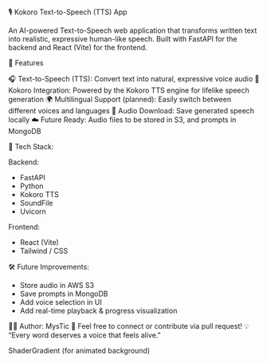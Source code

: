 🎙️ Kokoro Text-to-Speech (TTS) App

An AI-powered Text-to-Speech web application that transforms written text into realistic, expressive human-like speech.
Built with FastAPI for the backend and React (Vite) for the frontend.

🚀 Features

🎧 Text-to-Speech (TTS): Convert text into natural, expressive voice audio
🧠 Kokoro Integration: Powered by the Kokoro TTS engine for lifelike speech generation
🌍 Multilingual Support (planned): Easily switch between different voices and languages
💾 Audio Download: Save generated speech locally
☁️ Future Ready: Audio files to be stored in S3, and prompts in MongoDB


🧠 Tech Stack:

Backend:
- FastAPI
- Python
- Kokoro TTS
- SoundFile
- Uvicorn

Frontend:
- React (Vite)
- Tailwind / CSS

🛠️ Future Improvements:

 - Store audio in AWS S3
 - Save prompts in MongoDB
 - Add voice selection in UI
 - Add real-time playback & progress visualization

 👨‍💻 Author:
MysTic
📧 Feel free to connect or contribute via pull request!
💡 “Every word deserves a voice that feels alive.”


ShaderGradient (for animated background)
